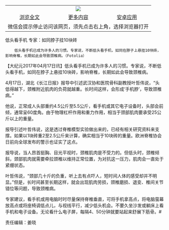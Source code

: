 

<table>
  <tr>
    <td align="center" colspan="3">
      <a href="https://github.com/ogate/ogate/blob/master/README.md"><img src="https://cloud.githubusercontent.com/assets/11880933/13434984/f430fae2-e012-11e5-814f-c2df1e82b247.jpg"/></a>
    </td>
  </tr>
  <tr>
    <td align="center">
      <a href="https://s3.ap-south-1.amazonaws.com/ogatem/oGate.htm?c817812&from=oNote">浏览全文</a>
    </td>
    <td align="center">
      <a href="https://s3.ap-south-1.amazonaws.com/ogatem/oGate.htm?from=oNote">更多内容</a>
    </td>
    <td align="center">
      <a href="https://raw.githubusercontent.com/ogate/up/master/ogate.apk">安卓应用</a>
    </td>
  </tr>
  <tr>
    <td align="center" colspan="3">
      微信会提示停止访问该网页，须先点击右上角，选择浏览器打开
    </td>
  </tr>
</table>    



低头看手机 专家：如同脖子挂10块砖






        低头看手机已成为许多人的习惯。专家说，不断低头看手机，如同在脖子上悬挂10块砖，影响脊椎，长期如此会导致颈椎病。（Fotolia）




【大纪元2017年04月17日讯】低头看手机已成为许多人的习惯。专家说，不断低头看手机，如同在脖子上悬挂10块砖，影响脊椎，长期如此会导致颈椎病。


4月17日，湖北《长江日报》报导中引述武汉协和医院骨科副教授叶哲伟说，“头低得越下，颈椎附近肌肉的负荷就越重。长时间这样，会形成‘手机脖’，导致颈椎病。”


他说，正常成人头部重约4.5公斤至5.5公斤，看手机或其它电子设备时，头部会前倾，通常呈60度角。由于物理杠杆作用和重力作用，相当于颈部肌肉要承受25公斤以上的重量。


报导引述叶哲伟说，这是透过脊椎模型实验做出来的，已经有相关研究资料来支撑。如果以1块砖重2至2.5公斤来计算，确实相当于10块砖的重量。欧洲脊椎协会日前向全球发布的警示也证实了这点。


报导说，当人昂首挺胸、目光平视时，颈椎肌肉是不受力的。但低头时，颈椎倾斜，颈部肌肉就需要牵拉颈椎以维持正常位置，为对抗这一压力，肌肉会一直处于紧绷状态。


叶哲伟说，“颈部几十斤的负重，听上去有点吓人，短时间人体的感受却并不明显。”但是，长时间甚至长期这样，就会出现肌肉劳损，颈椎磨损、退变、椎间关节错位等问题，导致颈椎病。


专家建议，看手机或用电脑时时尽量保持脊椎垂直，可将手机拿高点，将电脑萤幕放高点或将座椅调低点儿，与视线平行，减少低头机会。不要久坐沙发或躺床上看手机和电子设备。无论看什么电子屏，每隔4、50分钟就要站起来舒展下筋骨。#


责任编辑：姜晓



